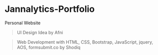 # Jannalytics-Portfolio
Personal Website

> UI Design Idea by Afni

> Web Development with HTML, CSS, Bootstrap, JavaScript, jquery, AOS, formsubmit.co by Shodiq
